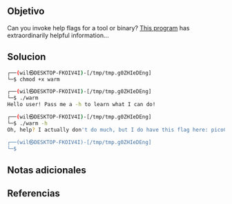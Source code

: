 ## Objetivo
Can you invoke help flags for a tool or binary? [This program](https://mercury.picoctf.net/static/cfea736820f329083dab9558c3932ada/warm) has extraordinarily helpful information...
## Solucion
``` bash
┌──(wil㉿DESKTOP-FKOIV4I)-[/tmp/tmp.g0ZHIeDEng]
└─$ chmod +x warm

┌──(wil㉿DESKTOP-FKOIV4I)-[/tmp/tmp.g0ZHIeDEng]
└─$ ./warm
Hello user! Pass me a -h to learn what I can do!

┌──(wil㉿DESKTOP-FKOIV4I)-[/tmp/tmp.g0ZHIeDEng]
└─$ ./warm -h
Oh, help? I actually don't do much, but I do have this flag here: picoCTF{b1scu1ts_4nd_gr4vy_30e77291}

┌──(wil㉿DESKTOP-FKOIV4I)-[/tmp/tmp.g0ZHIeDEng]
└─$

```
## Notas adicionales
## Referencias